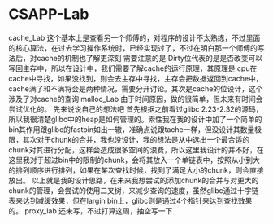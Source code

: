 # CSAPP-Lab
cache_Lab
这个基本上是查看另一个师傅的，对程序的设计不太熟练，不过里面的核心算法，在过去学习操作系统时，已经实现过了，不过在明白那一个师傅的写法后，对cache的机制也了解更深刻
需要注意的是  Dirty位代表的是是否改变可以写回主存中，所以在设计中，我们需要了解cache的运行原理，其原理是 cpu在cache中寻找，如果没找到，则会去主存中寻找，主存会把数据返回到cache中，cache满了和不满将会是两种情况，需要分开讨论。其次是cache的位设计，这个涉及了对cache的查询
malloc_Lab
由于时间原因，做的很简单，但未来有时间会尝试优化的。
先来说说自己的想法吧
首先根据之前看过glibc 2.23-2.32的源码，所以我很清楚glibc中的heap是如何管理的。索性我在我的设计中加了一个简单的bin其作用跟glibc的fastbin如出一辙，准确点说跟tache一样，但没设计其数量极限，其次对于chunk的合并，我也没设计，我的想法是从中选出一个最合适的chunk对其进行分配，这样会造成很多空间的浪费，所以这里我设计的并不好，在这里我对于超过bin中的限制的chunk，会将其放入一个单链表中，按照从小到大的排列顺序进行排列，如果在某次查找时候，找到了满足大小的chunk，则会直接放出。
以上就是我的设计思路，在未来我想尝试的添加chunk的合并与对更大的chunk的管理，会尝试的使用二叉树，来减少查询的速度，虽然glibc通过十字链表来达到减缓效果，但在largin bin上，glibc则是通过4个指针来达到查找效果的。
proxy_lab
还未写，不过打算这周，抽空写一下
